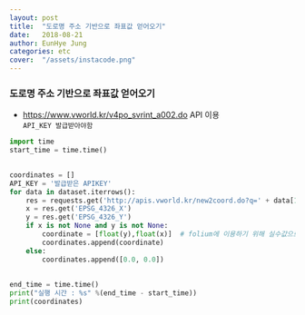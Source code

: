 ```yaml
---
layout: post
title:  "도로명 주소 기반으로 좌표값 얻어오기"
date:   2018-08-21
author: EunHye Jung
categories: etc
cover:  "/assets/instacode.png"
---  
```

     
     
### 도로명 주소 기반으로 좌표값 얻어오기     
    
     
* https://www.vworld.kr/v4po_svrint_a002.do API 이용   
  `API_KEY 발급받아야함`   
  
```python
import time
start_time = time.time()
        

coordinates = []
API_KEY = '발급받은 APIKEY'
for data in dataset.iterrows():
    res = requests.get('http://apis.vworld.kr/new2coord.do?q=' + data[1]['address'] + '&apiKey=' + API_KEY +'&domain=http://map.vworld.kr/&output=json').json()
    x = res.get('EPSG_4326_X')
    y = res.get('EPSG_4326_Y')
    if x is not None and y is not None:
        coordinate = [float(y),float(x)]  # folium에 이용하기 위해 실수값으로 변환
        coordinates.append(coordinate)
    else:
        coordinates.append([0.0, 0.0])
        
        
end_time = time.time()
print("실행 시간 : %s" %(end_time - start_time))
print(coordinates)
```     
   
   
   
